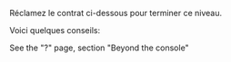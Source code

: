 Réclamez le contrat ci-dessous pour terminer ce niveau.

  Voici quelques conseils:

See the "?" page, section "Beyond the console"